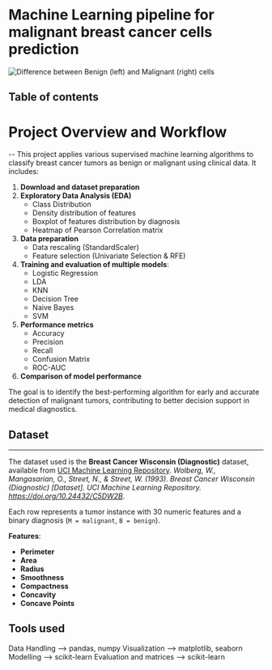 # Machine Learning pipeline for malignant breast cancer cells prediction

![Difference between Benign (left) and Malignant (right) cells](breastcancer_cells.png)

## Table of contents


# Project Overview and Workflow
--
This project applies various supervised machine learning algorithms to classify breast cancer tumors as benign or malignant using clinical data. It includes:

1. **Download and dataset preparation**
2. **Exploratory Data Analysis (EDA)**
   - Class Distribution
   - Density distribution of features
   - Boxplot of features distribution by diagnosis
   - Heatmap of Pearson Correlation matrix
3. **Data preparation**
   - Data rescaling (StandardScaler)
   - Feature selection (Univariate Selection & RFE)
4. **Training and evaluation of multiple models**:
    - Logistic Regression
    - LDA
    - KNN
    - Decision Tree
    - Naive Bayes
    - SVM
5. **Performance metrics**
     - Accuracy
     - Precision
     - Recall
     - Confusion Matrix
     - ROC-AUC
6. **Comparison of model performance**

The goal is to identify the best-performing algorithm for early and accurate detection of malignant tumors, contributing to better decision support in medical diagnostics.

## Dataset 
---
The dataset used is the **Breast Cancer Wisconsin (Diagnostic)** dataset, available from [UCI Machine Learning Repository](https://archive.ics.uci.edu/ml/datasets/breast+cancer+wisconsin+(diagnostic)).
*Wolberg, W., Mangasarian, O., Street, N., & Street, W. (1993). Breast Cancer Wisconsin (Diagnostic) [Dataset]. UCI Machine Learning Repository. https://doi.org/10.24432/C5DW2B.*

Each row represents a tumor instance with 30 numeric features and a binary diagnosis (`M = malignant`, `B = benign`).

**Features**: 
- **Perimeter**  
- **Area**
- **Radius** 
- **Smoothness** 
- **Compactness**
- **Concavity**
- **Concave Points**

## Tools used 
Data Handling --> pandas, numpy
Visualization --> matplotlib, seaborn
Modelling --> scikit-learn
Evaluation and matrices --> scikit-learn




 

